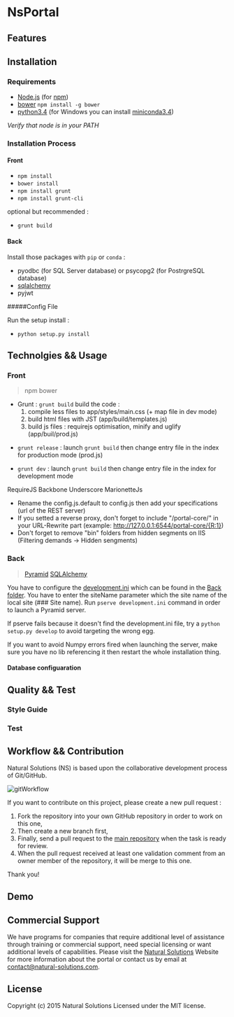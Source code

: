 # NsPortal




## Features


## Installation


### Requirements

 - [Node.js](https://nodejs.org/) (for [npm](https://www.npmjs.com/))
 - [bower](http://bower.io/) `npm install -g bower`
 - [python3.4](https://www.python.org/download/releases/3.4.0/) (for Windows you can install [miniconda3.4](http://conda.pydata.org/miniconda.html))


*Verify that node is in your PATH*

### Installation Process

#### Front
- `npm install`
- `bower install`
- `npm install grunt`
- `npm install grunt-cli`

optional but recommended :

- `grunt build`

#### Back

Install those packages with `pip` or `conda` :

- pyodbc (for SQL Server database) or psycopg2 (for PostrgreSQL database)
- [sqlalchemy](http://www.sqlalchemy.org/)
- pyjwt

#####Config File

Run the setup install : 
- `python setup.py install`


## Technolgies && Usage

### Front

> npm
> bower

* Grunt :
 `grunt build` build the code : 
  1. compile less files to app/styles/main.css (+ map file in dev mode)
  2. build html files with JST (app/build/templates.js)
  3. build js files : requirejs optimisation, minify and uglify (app/buil/prod.js)

- `grunt release` : launch `grunt build` then change entry file in the index for production mode (prod.js)

- `grunt dev` : launch `grunt build` then change entry file in the index for development mode

 RequireJS
 Backbone Underscore
 MarionetteJs

- Rename the config.js.default to config.js then add your specifications (url of the REST server)
- If you setted a reverse proxy, don't forget to include "/portal-core/" in your URL-Rewrite part (example: http://127.0.0.1:6544/portal-core/{R:1})
- Don't forget to remove "bin" folders from hidden segments on IIS (Filtering demands -> Hidden sengments)

### Back

 >[Pyramid](http://docs.pylonsproject.org/projects/pyramid/en/latest/)
 >[SQLAlchemy](http://www.sqlalchemy.org/)


You have to configure the [development.ini](https://github.com/NaturalSolutions/NsPortal/tree/master/Back/development.ini.default) which can be found in the [Back folder](https://github.com/NaturalSolutions/NsPortal/tree/master/Back/).
You have to enter the siteName parameter which the site name of the local site (### Site name).
Run `pserve development.ini` command in order to launch a Pyramid server.

If pserve fails because it doesn't find the development.ini file, try a `python setup.py develop` to avoid targeting the wrong egg.

If you want to avoid Numpy errors fired when launching the server, make sure you have no lib referencing it then restart the whole installation thing. 

#### Database configuaration

## Quality && Test

### Style Guide

### Test

## Workflow && Contribution

Natural Solutions (NS) is based upon the collaborative development process of Git/GitHub.

![gitWorkflow](http://img11.hostingpics.net/pics/424731gitflow.png)

If you want to contribute on this project, please create a new pull request :
1. Fork the repository into your own GitHub repository in order to work on this one,
2. Then create a new branch first,
3. Finally, send a pull request to the [main repository](https://github.com/NaturalSolutions/NsPortal/) when the task is ready for review.
4. When the pull request received at least one validation comment from an owner member of the repository, it will be merge to this one.

Thank you!


## Demo


## Commercial Support

We have programs for companies that require additional level of assistance through training or commercial support, need special licensing or want additional levels of capabilities. Please visit the [Natural Solutions](http://www.natural-solutions.eu/) Website for more information about the portal or contact us by email at contact@natural-solutions.com.

## License

Copyright (c) 2015 Natural Solutions
Licensed under the MIT license.
